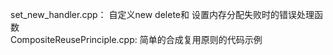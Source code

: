 set_new_handler.cpp： 自定义new delete和 设置内存分配失败时的错误处理函数  
CompositeReusePrinciple.cpp: 简单的合成复用原则的代码示例  
